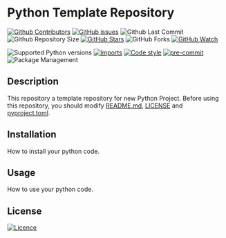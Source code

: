 # Python Template Repository

[![Github Contributors](https://img.shields.io/github/contributors/byeongal/python-template-repository)](https://github.com/badges/byeongal/python-template-repository/contributors)
[![GitHub issues](https://img.shields.io/github/issues/byeongal/python-template-repository.svg)](https://github.com/byeongal/python-template-repository/issues)
![Github Last Commit](https://img.shields.io/github/last-commit/byeongal/python-template-repository)
![Github Repository Size](https://img.shields.io/github/repo-size/byeongal/python-template-repository)
[![GitHub Stars](https://img.shields.io/github/stars/byeongal/python-template-repository.svg)](https://github.com/byeongal/python-template-repository/stargazers)
![GitHub Forks](https://img.shields.io/github/forks/byeongal/python-template-repository.svg)
[![GitHub Watch](https://img.shields.io/github/watchers/byeongal/python-template-repository.svg)](https://github.com/byeongal/python-template-repository/stargazers)

![Supported Python versions](https://img.shields.io/badge/python-3.8-brightgreen)
[![Imports](https://img.shields.io/badge/imports-isort-brightgreen)](https://pycqa.github.io/isort/)
[![Code style](https://img.shields.io/badge/code%20style-black-black)](https://black.readthedocs.io/en/stable/)
[![pre-commit](https://img.shields.io/badge/pre--commit-enabled-brightgreen?logo=pre-commit)](https://pre-commit.com/)
![Package Management](https://img.shields.io/badge/package%20management-poetry-blue)

## Description
This repository a template repository for new Python Project. Before using this repository, you should modify [README.md](./README.md), [LICENSE](./LICENSE) and [pyproject.toml](./pyproject.toml).

## Installation
How to install your python code.

## Usage
How to use your python code.

## License

[![Licence](https://img.shields.io/github/license/byeongal/python-template-repository.svg)](./LICENSE)